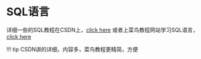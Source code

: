 # SQL语言
详细一些的SQL教程在CSDN上，[click here](https://blog.csdn.net/m0_50546016/article/details/120070003?ops_request_misc=%257B%2522request%255Fid%2522%253A%252203b0f8b494da45639e76737e4ab34e4d%2522%252C%2522scm%2522%253A%252220140713.130102334..%2522%257D&request_id=03b0f8b494da45639e76737e4ab34e4d&biz_id=0&utm_medium=distribute.pc_search_result.none-task-blog-2~all~top_positive~default-1-120070003-null-null.142^v101^pc_search_result_base9&utm_term=SQL&spm=1018.2226.3001.4187)
或者上菜鸟教程网站学习SQL语言，[click here](https://www.runoob.com/sql/sql-tutorial.html)


!!! tip 
    CSDN讲的详细，内容多，菜鸟教程更精简，方便

